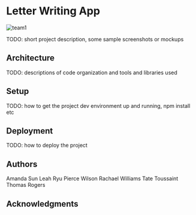 # Letter Writing App
![team1](https://user-images.githubusercontent.com/45802767/213886442-e6182d95-9df6-4775-bfa4-18b788df374b.jpg)


TODO: short project description, some sample screenshots or mockups

## Architecture

TODO:  descriptions of code organization and tools and libraries used

## Setup

TODO: how to get the project dev environment up and running, npm install etc

## Deployment

TODO: how to deploy the project

## Authors

Amanda Sun
Leah Ryu
Pierce Wilson
Rachael Williams
Tate Toussaint
Thomas Rogers

## Acknowledgments

